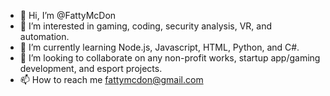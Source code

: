 - 👋 Hi, I’m @FattyMcDon
- 👀 I’m interested in gaming, coding, security analysis, VR, and automation.
- 🌱 I’m currently learning Node.js, Javascript, HTML, Python, and C#.
- 💞️ I’m looking to collaborate on any non-profit works, startup app/gaming development, and esport projects.
- 📫 How to reach me fattymcdon@gmail.com

<!---
FattyMcDon/FattyMcDon is a ✨ special ✨ repository because its `README.md` (this file) appears on your GitHub profile.
You can click the Preview link to take a look at your changes.
--->
